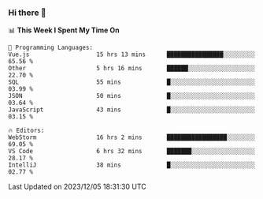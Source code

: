 ### Hi there 👋

<!--
**asdf12303116/asdf12303116** is a ✨ _special_ ✨ repository because its `README.md` (this file) appears on your GitHub profile.

Here are some ideas to get you started:

- 🔭 I’m currently working on ...
- 🌱 I’m currently learning ...
- 👯 I’m looking to collaborate on ...
- 🤔 I’m looking for help with ...
- 💬 Ask me about ...
- 📫 How to reach me: ...
- 😄 Pronouns: ...
- ⚡ Fun fact: ...
-->

<!--START_SECTION:waka-->
📊 **This Week I Spent My Time On** 

```text
💬 Programming Languages: 
Vue.js                   15 hrs 13 mins      ████████████████░░░░░░░░░   65.56 % 
Other                    5 hrs 16 mins       ██████░░░░░░░░░░░░░░░░░░░   22.70 % 
SQL                      55 mins             █░░░░░░░░░░░░░░░░░░░░░░░░   03.99 % 
JSON                     50 mins             █░░░░░░░░░░░░░░░░░░░░░░░░   03.64 % 
JavaScript               43 mins             █░░░░░░░░░░░░░░░░░░░░░░░░   03.15 % 

🔥 Editors: 
WebStorm                 16 hrs 2 mins       █████████████████░░░░░░░░   69.05 % 
VS Code                  6 hrs 32 mins       ███████░░░░░░░░░░░░░░░░░░   28.17 % 
IntelliJ                 38 mins             █░░░░░░░░░░░░░░░░░░░░░░░░   02.77 % 
```


 Last Updated on 2023/12/05 18:31:30 UTC
<!--END_SECTION:waka-->
